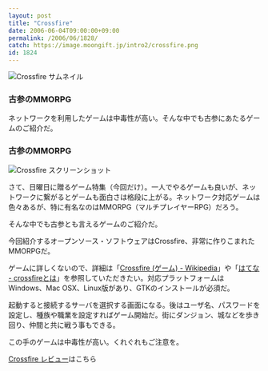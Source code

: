 ```yaml
---
layout: post
title: "Crossfire"
date: 2006-06-04T09:00:00+09:00
permalink: /2006/06/1828/
catch: https://image.moongift.jp/intro2/crossfire.png
id: 1824
---
```

 ![Crossfire サムネイル](https://image.moongift.jp/intro2/crossfire.t.png "Crossfire サムネイル")
  

### 古参のMMORPG
  
ネットワークを利用したゲームは中毒性が高い。そんな中でも古参にあたるゲームのご紹介だ。  
<!--more-->  

### 古参のMMORPG
  

![Crossfire スクリーンショット](https://image.moongift.jp/intro2/crossfire.png "Crossfire スクリーンショット")

  

さて、日曜日に贈るゲーム特集（今回だけ）。一人でやるゲームも良いが、ネットワークに繋がるとゲームも面白さは格段に上がる。ネットワーク対応ゲームは色々あるが、特に有名なのはMMORPG（マルチプレイヤーRPG）だろう。

  

そんな中でも古参とも言えるゲームのご紹介だ。

  

今回紹介するオープンソース・ソフトウェアはCrossfire、非常に作りこまれたMMORPGだ。

  

ゲームに詳しくないので、詳細は「[Crossfire (ゲーム) - Wikipedia](http://ja.wikipedia.org/wiki/Crossfire_(%E3%82%B2%E3%83%BC%E3%83%A0))」や「[はてな - crossfireとは](http://d.hatena.ne.jp/keyword/crossfire)」を参照していただきたい。対応プラットフォームはWindows、Mac OSX、Linux版があり、GTKのインストールが必須だ。

  

起動すると接続するサーバを選択する画面になる。後はユーザ名、パスワードを設定し、種族や職業を設定すればゲーム開始だ。街にダンジョン、城などを歩き回り、仲間と共に戦う事もできる。

  

この手のゲームは中毒性が高い。くれぐれもご注意を。

  

[Crossfire レビュー](http://oss.moongift.jp/review/i-1832.html)はこちら

